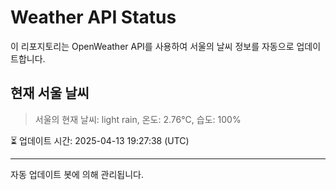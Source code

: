 
# Weather API Status

이 리포지토리는 OpenWeather API를 사용하여 서울의 날씨 정보를 자동으로 업데이트합니다.

## 현재 서울 날씨
> 서울의 현재 날씨: light rain, 온도: 2.76°C, 습도: 100%

⏳ 업데이트 시간: 2025-04-13 19:27:38 (UTC)

---
자동 업데이트 봇에 의해 관리됩니다.
